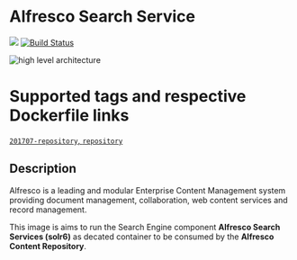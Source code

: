 Alfresco Search Service
===
[![](https://images.microbadger.com/badges/image/fjudith/alfresco.svg)](https://microbadger.com/images/fjudith/alfresco "Get your own image badge on microbadger.com")
[![Build Status](https://travis-ci.org/fjudith/docker-alfresco.svg?branch=master)](https://travis-ci.org/fjudith/docker-alfresco)

![high level architecture](https://raw.githubusercontent.com/fjudith/docker-alfresco/201707/alfresco_architecture.png)

# Supported tags and respective Dockerfile links

[`201707-repository`, `repository`](https://github.com/fjudith/docker-alfresco/tree/201707)

## Description

Alfresco is a leading and modular Enterprise Content Management system providing document management, collaboration, web content services and record management.

This image is aims to run the Search Engine component **Alfresco Search Services (solr6)** as decated container to be consumed by the **Alfresco Content Repository**.